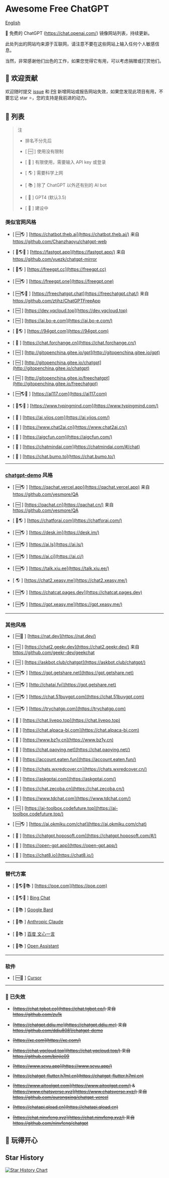 # Awesome Free ChatGPT

[English](README_en.md)

🚀 免费的 ChatGPT (<https://chat.openai.com/>) 镜像网站列表，持续更新。

此处列出的网站均来源于互联网，请注意不要在这些网站上输入任何个人敏感信息。

当然，非常感谢他们出色的工作，如果您觉得它有用，可以考虑捐赠或打赏他们。

## 🌈 欢迎贡献

欢迎随时提交 [issue](https://github.com/LiLittleCat/awesome-free-chatgpt/issues) 和 [PR](https://github.com/LiLittleCat/awesome-free-chatgpt/pulls) 新增网站或报告网站失效，如果您发现此项目有用，不要忘记 star ⭐，您的支持是我前进的动力。

## 📖 列表

> 注
>
> - 排名不分先后
>
> - [ 🆓 ] 使用没有限制
>
> - [ 🔐 ] 有限使用，需要输入 API key 或登录
>
> - [ 🌎 ] 需要科学上网
>
> - [ 📚 ] 除了 ChatGPT 以外还有别的 AI bot
>
> - [ 🔔 ] GPT4 (默认3.5)
>
> - [ 🚧 ] 建设中

### 类似官网风格

- [ 🆓🌎 ] [https://chatbot.theb.ai](https://chatbot.theb.ai/) 来自 <https://github.com/Chanzhaoyu/chatgpt-web>

- [ 🔐🌎🔔 ] [https://fastgpt.app](https://fastgpt.app/) 来自 <https://github.com/yuezk/chatgpt-mirror>

- [ 🔐🌎 ] [https://freegpt.cc](https://freegpt.cc)

- [ 🆓🌎 ] [https://freegpt.one](https://freegpt.one)

- [ 🆓🌎🔔 ] [https://freechatgpt.chat](https://freechatgpt.chat/) 来自 <https://github.com/ztjhz/ChatGPTFreeApp>

- [ 🆓 ] [https://dev.yqcloud.top](https://dev.yqcloud.top)

- [ 🆓 ] [https://ai.bo-e.com](https://ai.bo-e.com/)

- [ 🔐🌎 ] [https://94gpt.com](https://94gpt.com)

- [ 🔐 ] [https://chat.forchange.cn](https://chat.forchange.cn/)

- [ 🆓 ] [http://gitopenchina.gitee.io/gpt](http://gitopenchina.gitee.io/gpt)

- [ 🆓 ] [http://gitopenchina.gitee.io/chatgpt](http://gitopenchina.gitee.io/chatgpt)

- [ 🆓 ] [http://gitopenchina.gitee.io/freechatgpt](http://gitopenchina.gitee.io/freechatgpt)

- [ 🆓🌎🔔 ] [https://ai117.com](https://ai117.com)

- [ 🔐🌎🔔 ] [https://www.typingmind.com](https://www.typingmind.com/)

- [ 🔐 ] [https://ai.yiios.com](https://ai.yiios.com/)

- [ 🔐 ] [https://www.chat2ai.cn](https://www.chat2ai.cn/)

- [ 🔐 ] [https://aigcfun.com](https://aigcfun.com/)

- [ 🔐 ] [https://chatmindai.com](https://chatmindai.com/#/chat)

- [ 🔐 ] [https://chat.bumo.to](https://chat.bumo.to/)
---

### [chatgpt-demo](https://github.com/ddiu8081/chatgpt-demo) 风格

- [ 🆓🌎 ] [https://qachat.vercel.app](https://qachat.vercel.app) 来自 <https://github.com/yesmore/QA>

- [ 🆓 ] [https://qachat.cn](https://qachat.cn/) 来自 <https://github.com/yesmore/QA>

- [ 🔐🌎 ] [https://chatforai.com](https://chatforai.com/)

- [ 🆓🌎 ] [https://desk.im](https://desk.im/)

- [ 🆓🌎 ] [https://ai.ls](https://ai.ls/)

- [ 🆓🌎 ] [https://ai.ci](https://ai.ci/)

- [ 🆓🌎 ] [https://talk.xiu.ee](https://talk.xiu.ee/)

- [ 🌎 ] [https://chat2.xeasy.me](https://chat2.xeasy.me/)

- [ 🆓🌎 ] [https://chatcat.pages.dev](https://chatcat.pages.dev)

- [ 🆓🌎 ] [https://gpt.xeasy.me](https://gpt.xeasy.me/)

---

### 其他风格

- [ 🆓🔔 ] [https://nat.dev](https://nat.dev/)

- [ 🆓 ] [https://chat2.geekr.dev](https://chat2.geekr.dev/) 来自 <https://github.com/geekr-dev/geekchat>

- [ 🆓 ] [https://askbot.club/chatgpt](https://askbot.club/chatgpt/)

- [ 🆓🌎 ] [https://gpt.getshare.net](https://gpt.getshare.net)

- [ 🆓🌎 ] [http://chatai.fyi](https://gpt.getshare.net)

- [ 🆓🌎 ] [https://chat.51buygpt.com](https://chat.51buygpt.com)

- [ 🆓🌎 ] [https://trychatgp.com](https://trychatgp.com)

- [ 🔐 ] [https://chat.livepo.top](https://chat.livepo.top)

- [ 🔐 ] [https://chat.alpaca-bi.com](https://chat.alpaca-bi.com)

- [ 🔐 ] [https://www.bz1y.cn](https://www.bz1y.cn)

- [ 🔐 ] [https://chat.paoying.net](https://chat.paoying.net/)

- [ 🔐 ] [https://account.eaten.fun](https://account.eaten.fun/)

- [ 🔐 ] [https://chats.wxredcover.cn](https://chats.wxredcover.cn/)

- [ 🔐 ] [https://askgptai.com](https://askgptai.com/)

- [ 🔐 ] [https://chat.zecoba.cn](https://chat.zecoba.cn/)

- [ 🔐 ] [https://www.tdchat.com](https://www.tdchat.com/)

- [ 🆓 ] [https://ai-toolbox.codefuture.top](https://ai-toolbox.codefuture.top/)

- [ 🆓🌎 ] [https://ai.okmiku.com/chat](https://ai.okmiku.com/chat)

-  [ 🔐 ] [https://chatgpt.hoposoft.com](https://chatgpt.hoposoft.com/#/)

-  [ 🔐 ] [https://open-gpt.app](https://open-gpt.app/)

-  [ 🔐 ] [https://chat8.io](https://chat8.io/)
---

### 替代方案

- [ 🔐🌎🔔📚 ] [https://poe.com](https://poe.com)

- [ 🔐🌎🔔 ] [Bing Chat](https://www.bing.com/new)

- [ 🚧📚 ] [Google Bard](https://bard.google.com)

- [ 🚧📚 ] [Anthropic Claude](https://www.anthropic.com/product)

- [ 🚧📚 ] [百度 文心一言](https://yiyan.baidu.com/welcome)

- [ 🚧📚 ] [Open Assistant](https://open-assistant.io/)

---

### 软件

- [ 🆓🔔 ] [Cursor](https://www.cursor.so/)

---

### 🚫 已失效

- ~~[https://chat.tgbot.co](https://chat.tgbot.co/) 来自 <https://github.com/zu1k>~~

- ~~[https://chatgpt.ddiu.me](https://chatgpt.ddiu.me) 来自 <https://github.com/ddiu8081/chatgpt-demo>~~

- ~~[https://xc.com](https://xc.com/)~~

- ~~[https://chat.yqcloud.top](https://chat.yqcloud.top/) 来自 <https://github.com/binjie09>~~

- ~~[https://www.scyu.app](https://www.scyu.app/)~~

- ~~[https://chatgpt-flutter.h7ml.cn](https://chatgpt-flutter.h7ml.cn)~~

- ~~[https://www.aitoolgpt.com](https://www.aitoolgpt.com/) & [https://www.chatsverse.xyz](https://www.chatsverse.xyz/) 来自 <https://github.com/ourongxing/chatgpt-vercel>~~

- ~~[https://chatapi.qload.cn](https://chatapi.qload.cn)~~

- ~~[https://chat.ninvfeng.xyz](https://chat.ninvfeng.xyz/) 来自 <https://github.com/ninvfeng/chatgpt>~~

## 🤟 玩得开心

## Star History

[![Star History Chart](https://api.star-history.com/svg?repos=LiLittleCat/awesome-free-chatgpt&type=Date)](https://star-history.com/#LiLittleCat/awesome-free-chatgpt&Date)
